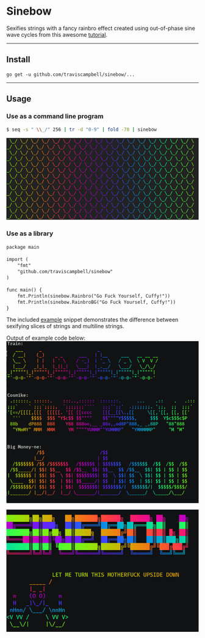 # Sinebow

Sexifies strings with a fancy rainbro effect created using out-of-phase sine wave cycles from this awesome [tutorial](https://krazydad.com/tutorials/makecolors.php).

---

## Install

```
go get -u github.com/traviscampbell/sinebow/...
```

---

## Usage

### Use as a command line program

```bash
$ seq -s " \\_/" 256 | tr -d "0-9" | fold -70 | sinebow
```

![scales](img/sinebow-scales.png)

### Use as a library

```golang
package main

import (
    "fmt"
    "github.com/traviscampbell/sinebow"
)

func main() {
    fmt.Println(sinebow.Rainbro("Go Fuck Yourself, Cuffy!"))
    fmt.Println(sinebow.RainbroBG("Go Fuck Yourself, Cuffy!"))
}
```

The included [example](example/example.go) snippet demonstrates the difference between sexifying slices of strings and multiline strings.

Output of example code below:
![single-lines](img/sinebow-banners.png)

![multi-lines](img/sinebow-multiline.png)